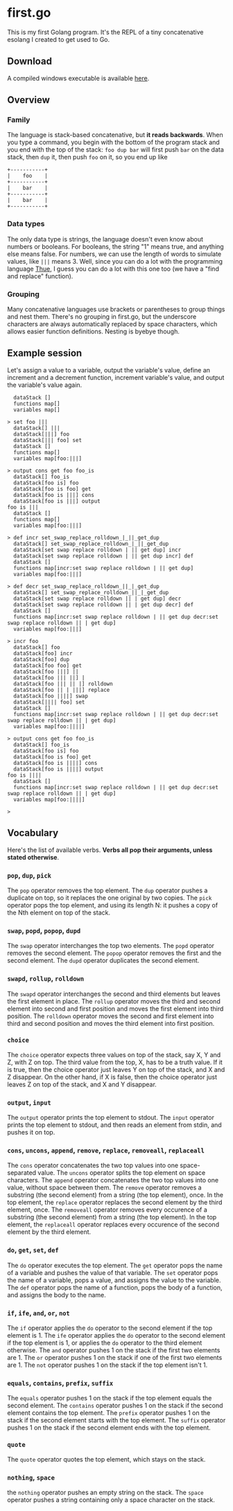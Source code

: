 # first.go

This is my first Golang program. It's the REPL of a tiny concatenative esolang I created to get used to Go.

## Download

A compiled windows executable is available [here](http://thinkbots.are.free.fr/).

## Overview

### Family

The language is stack-based concatenative, but **it reads backwards**. When you type a command, you begin with the bottom of the program stack and you end with the top of the stack: `foo dup bar` will first push `bar` on the data stack, then `dup` it, then push `foo` on it, so you end up like
```
+-----------+
|    foo    |
+-----------+
|    bar    |
+-----------+
|    bar    |
+-----------+
```

### Data types

The only data type is strings, the language doesn't even know about numbers or booleans. For booleans, the string "1" means true, and anything else means false. For numbers, we can use the length of words to simulate values, like `|||` means 3. Well, since you can do a lot with the programming language [Thue](http://esolangs.org/wiki/Thue), I guess you can do a lot with this one too (we have a "find and replace" function). 

### Grouping

Many concatenative languages use brackets or parentheses to group things and nest them. There's no grouping in first.go, but the underscore characters are always automatically replaced by space characters, which allows easier function definitions. Nesting is byebye though.

## Example session

Let's assign a value to a variable, output the variable's value, define an increment and a decrement function, increment variable's value, and output the variable's value again.

```
  dataStack []
  functions map[]
  variables map[]

> set foo |||
  dataStack[] |||
  dataStack[|||] foo
  dataStack[||| foo] set
  dataStack []
  functions map[]
  variables map[foo:|||]

> output cons get foo foo_is
  dataStack[] foo_is
  dataStack[foo is] foo
  dataStack[foo is foo] get
  dataStack[foo is |||] cons
  dataStack[foo is |||] output
foo is |||
  dataStack []
  functions map[]
  variables map[foo:|||]

> def incr set_swap_replace_rolldown_|_||_get_dup
  dataStack[] set_swap_replace_rolldown_|_||_get_dup
  dataStack[set swap replace rolldown | || get dup] incr
  dataStack[set swap replace rolldown | || get dup incr] def
  dataStack []
  functions map[incr:set swap replace rolldown | || get dup]
  variables map[foo:|||]

> def decr set_swap_replace_rolldown_||_|_get_dup
  dataStack[] set_swap_replace_rolldown_||_|_get_dup
  dataStack[set swap replace rolldown || | get dup] decr
  dataStack[set swap replace rolldown || | get dup decr] def
  dataStack []
  functions map[incr:set swap replace rolldown | || get dup decr:set swap replace rolldown || | get dup]
  variables map[foo:|||]

> incr foo
  dataStack[] foo
  dataStack[foo] incr
  dataStack[foo] dup
  dataStack[foo foo] get
  dataStack[foo |||] ||
  dataStack[foo ||| ||] |
  dataStack[foo ||| || |] rolldown
  dataStack[foo || | |||] replace
  dataStack[foo ||||] swap
  dataStack[|||| foo] set
  dataStack []
  functions map[incr:set swap replace rolldown | || get dup decr:set swap replace rolldown || | get dup]
  variables map[foo:||||]

> output cons get foo foo_is
  dataStack[] foo_is
  dataStack[foo is] foo
  dataStack[foo is foo] get
  dataStack[foo is ||||] cons
  dataStack[foo is ||||] output
foo is ||||
  dataStack []
  functions map[incr:set swap replace rolldown | || get dup decr:set swap replace rolldown || | get dup]
  variables map[foo:||||]

>
```

## Vocabulary

Here's the list of available verbs. **Verbs all pop their arguments, unless stated otherwise**.

### `pop`, `dup`, `pick`
The `pop` operator removes the top element. The `dup` operator pushes a duplicate on top, so it replaces the one original by two copies. The `pick` operator pops the top element, and using its length N: it pushes a copy of the Nth element on top of the stack.

### `swap`, `popd`, `popop`, `dupd`
The `swap` operator interchanges the top two elements. The `popd` operator removes the second element. The `popop` operator removes the first and the second element. The `dupd` operator duplicates the second element.

### `swapd`, `rollup`, `rolldown`
The `swapd` operator interchanges the second and third elements but leaves the first element in place. The `rollup` operator moves the third and second element into second and first position and moves the first element into third position. The `rolldown` operator moves the second and first element into third and second position and moves the third element into first position.

### `choice`
The `choice` operator expects three values on top of the stack, say X, Y and Z, with Z on top. The third value from the top, X, has to be a truth value. If it is true, then the choice operator just leaves Y on top of the stack, and X and Z disappear. On the other hand, if X is false, then the choice operator just leaves Z on top of the stack, and X and Y disappear.

### `output`, `input`
The `output` operator prints the top element to stdout.
The `input` operator prints the top element to stdout, and then reads an element from stdin, and pushes it on top.

### `cons`, `uncons`, `append`, `remove`, `replace`, `removeall`, `replaceall`
The `cons` operator concatenates the two top values into one space-separated value.
The `uncons` operator splits the top element on space characters.
The `append` operator concatenates the two top values into one value, without space between them.
The `remove` operator removes a substring (the second element) from a string (the top element), once.
In the top element, the `replace` operator replaces the second element by the third element, once.
The `removeall` operator removes every occurence of a substring (the second element) from a string (the top element).
In the top element, the `replaceall` operator replaces every occurence of the second element by the third element.

### `do`, `get`, `set`, `def`
The `do` operator executes the top element.
The `get` operator pops the name of a variable and pushes the value of that variable.
The `set` operator pops the name of a variable, pops a value, and assigns the value to the variable.
The `def` operator pops the name of a function, pops the body of a function, and assigns the body to the name.

### `if`, `ife`, `and`, `or`, `not`
The `if` operator applies the `do` operator to the second element if the top element is 1.
The `ife` operator applies the `do` operator to the second element if the top element is 1, or applies the `do` operator to the third element otherwise.
The `and` operator pushes 1 on the stack if the first two elements are 1.
The `or` operator pushes 1 on the stack if one of the first two elements are 1.
The `not` operator pushes 1 on the stack if the top element isn't 1.

### `equals`, `contains`, `prefix`, `suffix`
The `equals` operator pushes 1 on the stack if the top element equals the second element.
The `contains` operator pushes 1 on the stack if the second element contains the top element.
The `prefix` operator pushes 1 on the stack if the second element starts with the top element.
The `suffix` operator pushes 1 on the stack if the second element ends with the top element.

### `quote`
The `quote` operator quotes the top element, which stays on the stack.

### `nothing`, `space`
the `nothing` operator pushes an empty string on the stack. The `space` operator pushes a string containing only a space character on the stack.




